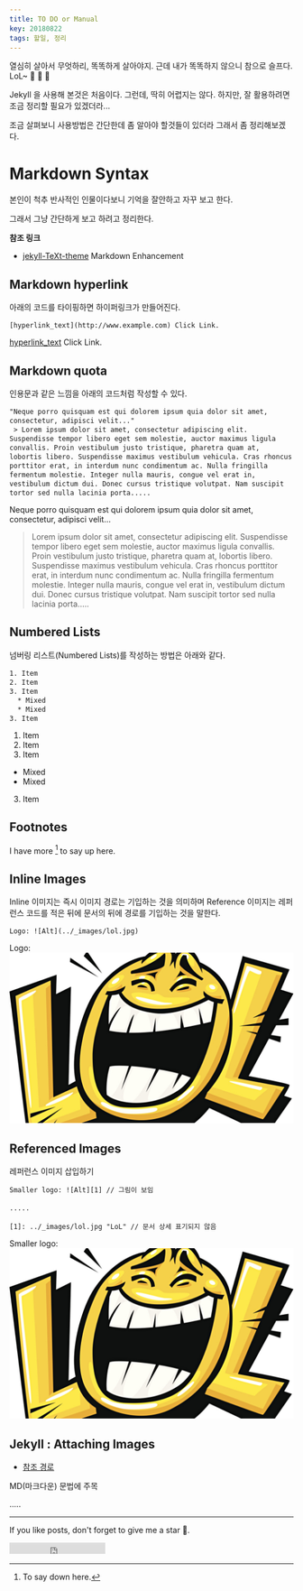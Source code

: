 ```yaml
---
title: TO DO or Manual
key: 20180822
tags: 할일, 정리
---
```


열심히 살아서 무엇하리, 똑똑하게 살아야지. 근데 내가 똑똑하지 않으니 참으로 슬프다. LoL~ :ghost: :ghost: :ghost:

<!--more-->

Jekyll 을 사용해 본것은 처음이다. 그런데, 딱히 어렵지는 않다. 하지만, 잘 활용하려면 조금 정리할 필요가 있겠더라...

조금 살펴보니 사용방법은 간단한데 좀 알아야 할것들이 있더라 그래서 좀 정리해보겠다.

# Markdown Syntax

본인이 척추 반사적인 인물이다보니 기억을 잘안하고 자꾸 보고 한다.

그래서 그냥 간단하게 보고 하려고 정리한다.

**참조 링크**
- [jekyll-TeXt-theme](https://tianqi.name/jekyll-TeXt-theme/docs/en/markdown-enhancements) Markdown Enhancement

## Markdown hyperlink

아래의 코드를 타이핑하면 하이퍼링크가 만들어진다.

```
[hyperlink_text](http://www.example.com) Click Link.
```

[hyperlink_text](http://www.example.com) Click Link.


## Markdown quota

인용문과 같은 느낌을 아래의 코드처럼 작성할 수 있다.

```
"Neque porro quisquam est qui dolorem ipsum quia dolor sit amet, consectetur, adipisci velit..."
 > Lorem ipsum dolor sit amet, consectetur adipiscing elit. Suspendisse tempor libero eget sem molestie, auctor maximus ligula convallis. Proin vestibulum justo tristique, pharetra quam at, lobortis libero. Suspendisse maximus vestibulum vehicula. Cras rhoncus porttitor erat, in interdum nunc condimentum ac. Nulla fringilla fermentum molestie. Integer nulla mauris, congue vel erat in, vestibulum dictum dui. Donec cursus tristique volutpat. Nam suscipit tortor sed nulla lacinia porta.....
```

Neque porro quisquam est qui dolorem ipsum quia dolor sit amet, consectetur, adipisci velit...
 > Lorem ipsum dolor sit amet, consectetur adipiscing elit. Suspendisse tempor libero eget sem molestie, auctor maximus ligula convallis. Proin vestibulum justo tristique, pharetra quam at, lobortis libero. Suspendisse maximus vestibulum vehicula. Cras rhoncus porttitor erat, in interdum nunc condimentum ac. Nulla fringilla fermentum molestie. Integer nulla mauris, congue vel erat in, vestibulum dictum dui. Donec cursus tristique volutpat. Nam suscipit tortor sed nulla lacinia porta.....


## Numbered Lists

넘버링 리스트(Numbered Lists)를 작성하는 방법은 아래와 같다.

```
1. Item
2. Item
3. Item
  * Mixed
  * Mixed
3. Item
```

1. Item
2. Item
3. Item
  * Mixed
  * Mixed
3. Item

## Footnotes

I have more [^1] to say up here.

[^1]: To say down here.

## Inline Images

Inline 이미지는 즉시 이미지 경로는 기입하는 것을 의미하며 Reference 이미지는 레퍼런스 코드를 적은 뒤에 문서의 뒤에 경로를 기입하는 것을 말한다.

```
Logo: ![Alt](../_images/lol.jpg)
```

Logo: ![Alt](../_images/lol.jpg)

## Referenced Images

레퍼런스 이미지 삽입하기

```
Smaller logo: ![Alt][1] // 그림이 보임

.....

[1]: ../_images/lol.jpg "LoL" // 문서 상세 표기되지 않음

```
Smaller logo: ![Alt][1]


## Jekyll : Attaching Images

- [참조 경로](https://blog.jaeyoon.io/2017/12/jekyll-image.html)

MD(마크다운) 문법에 주목

.....

[1]: ../_images/lol.jpg "LoL"


<!-- 자바스크립트 코드 넣기
{% highlight javascript %}
(() => console.log('hello, world!'))();
{% endhighlight %}

->

<!--
Just For Test [config the site](https://tianqi.name/jekyll-TeXt-theme/docs/en/configuration) or [writing a post](https://tianqi.name/jekyll-TeXt-theme/docs/en/writing-posts) next. Please feel free to [create an issue](https://github.com/kitian616/jekyll-TeXt-theme/issues) or [send me email](mailto:kitian616@outlook.com) if you have any questions.
-->

---

If you like posts, don't forget to give me a star :star2:.

<iframe src="https://ghbtns.com/github-btn.html?user=kitian616&repo=jekyll-TeXt-theme&type=star&count=true" frameborder="0" scrolling="0" width="170px" height="20px"></iframe>
